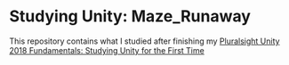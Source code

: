 # Studying Unity: Maze_Runaway
This repository contains what I studied after finishing my [Pluralsight Unity 2018 Fundamentals: Studying Unity for the First Time](https://github.com/kkkh0315/Unity_Tony_Kim/tree/master/Pluralsight%20Unity%202018%20Fundamentals)
